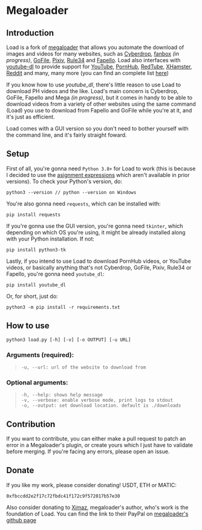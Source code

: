 # Megaloader

## Introduction
Load is a fork of [megaloader](https://github.com/Ximaz/megaloader) that
allows you automate the download of images and videos for many websites, such as [Cyberdrop](http://www.cyberdrop.me/), [fanbox](https://www.fanbox.cc) *(in progress)*, [GoFile](http://www.gofile.io/), [Pixiv](http://www.pixiv.net/), [Rule34](http://www.rule34.xxx/) and [Fapello](http://www.fapello.com/). Load also interfaces with [youtube-dl](https://github.com/ytdl-org/youtube-dl) to provide support for [YouTube](https://youtube.com/), [PornHub](https://pornhub.com), [RedTube](https://www.redtube.com/), [XHamster](https://xhamster.com/), [Reddit](https://reddit.com) and many, many more (you can find an complete list [here]())

If you know how to use *youtube_dl*, there's little reason to use Load to download PH videos and the like. Load's main concern is Cyberdrop, GoFile, Fapello and Mega *(in progress)*, but it comes in handy to be able to download videos from a variety of other websites using the same command (Load) you use to download from Fapello and GoFile while you're at it, and it's just as efficient.

Load comes with a GUI version so you don't need to bother yourself with the command line, and it's fairly straight foward.

## Setup

First of all, you're gonna need `Python 3.8+` for Load to work (this is because I decided to use the [asignment expressions](https://docs.python.org/3/reference/expressions.html#assignment-expressions) which aren't available in prior versions). To check your Python's version, do:
```
python3 --version // python --version on Windows
```

You're also gonna need `requests`, which can be installed with:
```
pip install requests
```
If you're gonna use the GUI version, you're gonna need `tkinter`, which depending on which OS you're using, it might be already installed along with your Python installation. If not:
```
pip install python3-tk
```
Lastly, if you intend to use Load to download PornHub videos, or YouTube videos, or basically anything that's not Cyberdrop, GoFile, Pixiv, Rule34 or Fapello, you're gonna need `youtube_dl`:
```
pip install youtube_dl
```
Or, for short, just do:
```
python3 -m pip install -r requirements.txt
```
## How to use

```
python3 load.py [-h] [-v] [-o OUTPUT] [-u URL]
```
### Arguments (required):
> `-u, --url: url of the website to download from`

### Optional arguments:
> `-h, --help: shows help message` \
> `-v, --verbose: enable verbose mode, print logs to stdout` \
> `-o, --output: set download location. default is ./downloads`

## Contribution
If you want to contribute, you can either make a pull request to patch an error in a Megaloader's plugin, or create yours which I just have to validate before merging. If you're facing any errors, please open an issue.

## Donate
If you like my work, please consider donating! USDT, ETH or MATIC:
```
0xfbccdd2e2f17c72fbdc41f172c9f572017b57e30
```

Also consider donating to [Ximaz](https://github.com/Ximaz), megaloader's author, who's work is the foundation of Load. You can find the link to their PayPal on [megaloader's github page]((https://github.com/Ximaz/megaloader))
